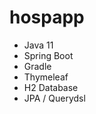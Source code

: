 # hospapp

<ul>
  <li>Java 11</li>
<li>Spring Boot</li>
<li>Gradle</li>
<li>Thymeleaf</li>
<li>H2 Database</li>
<li>JPA / Querydsl</li>
</ul>
